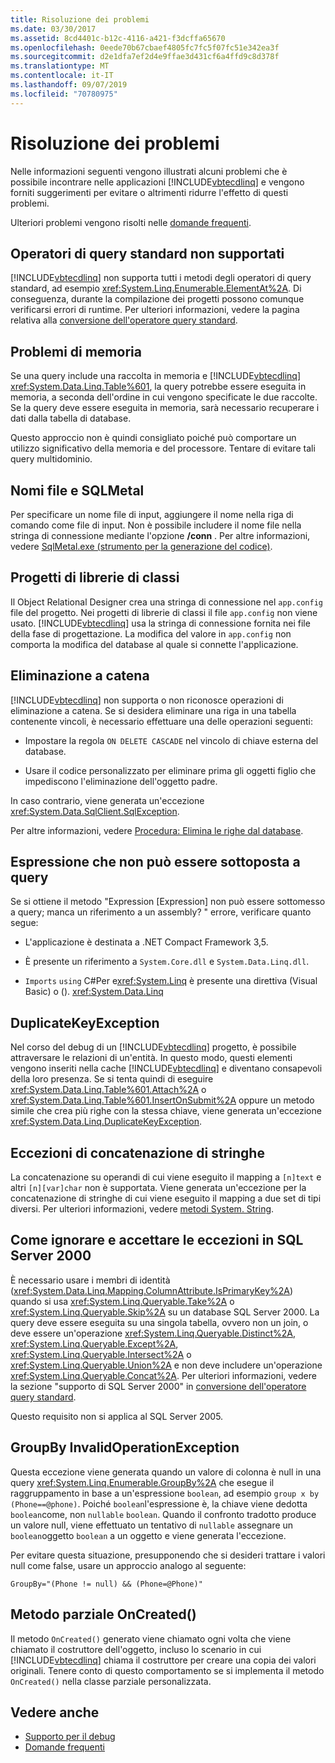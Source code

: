 ```yaml
---
title: Risoluzione dei problemi
ms.date: 03/30/2017
ms.assetid: 8cd4401c-b12c-4116-a421-f3dcffa65670
ms.openlocfilehash: 0eede70b67cbaef4805fc7fc5f07fc51e342ea3f
ms.sourcegitcommit: d2e1dfa7ef2d4e9ffae3d431cf6a4ffd9c8d378f
ms.translationtype: MT
ms.contentlocale: it-IT
ms.lasthandoff: 09/07/2019
ms.locfileid: "70780975"
---
```

# <a name="troubleshooting"></a>Risoluzione dei problemi
Nelle informazioni seguenti vengono illustrati alcuni problemi che è possibile incontrare nelle applicazioni [!INCLUDE[vbtecdlinq](../../../../../../includes/vbtecdlinq-md.md)] e vengono forniti suggerimenti per evitare o altrimenti ridurre l'effetto di questi problemi.  
  
 Ulteriori problemi vengono risolti nelle [domande frequenti](frequently-asked-questions.md).  
  
## <a name="unsupported-standard-query-operators"></a>Operatori di query standard non supportati  
 [!INCLUDE[vbtecdlinq](../../../../../../includes/vbtecdlinq-md.md)] non supporta tutti i metodi degli operatori di query standard, ad esempio <xref:System.Linq.Enumerable.ElementAt%2A>. Di conseguenza, durante la compilazione dei progetti possono comunque verificarsi errori di runtime. Per ulteriori informazioni, vedere la pagina relativa alla [conversione dell'operatore query standard](standard-query-operator-translation.md).  
  
## <a name="memory-issues"></a>Problemi di memoria  
 Se una query include una raccolta in memoria e [!INCLUDE[vbtecdlinq](../../../../../../includes/vbtecdlinq-md.md)] <xref:System.Data.Linq.Table%601>, la query potrebbe essere eseguita in memoria, a seconda dell'ordine in cui vengono specificate le due raccolte. Se la query deve essere eseguita in memoria, sarà necessario recuperare i dati dalla tabella di database.  
  
 Questo approccio non è quindi consigliato poiché può comportare un utilizzo significativo della memoria e del processore. Tentare di evitare tali query multidominio.  
  
## <a name="file-names-and-sqlmetal"></a>Nomi file e SQLMetal  
 Per specificare un nome file di input, aggiungere il nome nella riga di comando come file di input. Non è possibile includere il nome file nella stringa di connessione mediante l'opzione **/conn** . Per altre informazioni, vedere [SqlMetal.exe (strumento per la generazione del codice)](../../../../tools/sqlmetal-exe-code-generation-tool.md).  
  
## <a name="class-library-projects"></a>Progetti di librerie di classi  
 Il Object Relational Designer crea una stringa di connessione nel `app.config` file del progetto. Nei progetti di librerie di classi il file `app.config` non viene usato. [!INCLUDE[vbtecdlinq](../../../../../../includes/vbtecdlinq-md.md)] usa la stringa di connessione fornita nei file della fase di progettazione. La modifica del valore in `app.config` non comporta la modifica del database al quale si connette l'applicazione.  
  
## <a name="cascade-delete"></a>Eliminazione a catena  
 [!INCLUDE[vbtecdlinq](../../../../../../includes/vbtecdlinq-md.md)] non supporta o non riconosce operazioni di eliminazione a catena. Se si desidera eliminare una riga in una tabella contenente vincoli, è necessario effettuare una delle operazioni seguenti:  
  
- Impostare la regola `ON DELETE CASCADE` nel vincolo di chiave esterna del database.  
  
- Usare il codice personalizzato per eliminare prima gli oggetti figlio che impediscono l'eliminazione dell'oggetto padre.  
  
 In caso contrario, viene generata un'eccezione <xref:System.Data.SqlClient.SqlException>.  
  
 Per altre informazioni, vedere [Procedura: Elimina le righe dal database](how-to-delete-rows-from-the-database.md).  
  
## <a name="expression-not-queryable"></a>Espressione che non può essere sottoposta a query  
 Se si ottiene il metodo "Expression [Expression] non può essere sottomesso a query; manca un riferimento a un assembly? " errore, verificare quanto segue:  
  
- L'applicazione è destinata a .NET Compact Framework 3,5.  
  
- È presente un riferimento a `System.Core.dll` e `System.Data.Linq.dll`.  
  
- `Imports` `using` C#Per e<xref:System.Linq> è presente una direttiva (Visual Basic) o (). <xref:System.Data.Linq>  
  
## <a name="duplicatekeyexception"></a>DuplicateKeyException  
 Nel corso del debug di un [!INCLUDE[vbtecdlinq](../../../../../../includes/vbtecdlinq-md.md)] progetto, è possibile attraversare le relazioni di un'entità. In questo modo, questi elementi vengono inseriti nella cache [!INCLUDE[vbtecdlinq](../../../../../../includes/vbtecdlinq-md.md)] e diventano consapevoli della loro presenza. Se si tenta quindi di eseguire <xref:System.Data.Linq.Table%601.Attach%2A> o <xref:System.Data.Linq.Table%601.InsertOnSubmit%2A> oppure un metodo simile che crea più righe con la stessa chiave, viene generata un'eccezione <xref:System.Data.Linq.DuplicateKeyException>.  
  
## <a name="string-concatenation-exceptions"></a>Eccezioni di concatenazione di stringhe  
 La concatenazione su operandi di cui viene eseguito il mapping a `[n]text` e altri `[n][var]char` non è supportata. Viene generata un'eccezione per la concatenazione di stringhe di cui viene eseguito il mapping a due set di tipi diversi. Per ulteriori informazioni, vedere [metodi System. String](system-string-methods.md).  
  
## <a name="skip-and-take-exceptions-in-sql-server-2000"></a>Come ignorare e accettare le eccezioni in SQL Server 2000  
 È necessario usare i membri di identità (<xref:System.Data.Linq.Mapping.ColumnAttribute.IsPrimaryKey%2A>) quando si usa <xref:System.Linq.Queryable.Take%2A> o <xref:System.Linq.Queryable.Skip%2A> su un database SQL Server 2000. La query deve essere eseguita su una singola tabella, ovvero non un join, o deve essere un'operazione <xref:System.Linq.Queryable.Distinct%2A>, <xref:System.Linq.Queryable.Except%2A>, <xref:System.Linq.Queryable.Intersect%2A> o <xref:System.Linq.Queryable.Union%2A> e non deve includere un'operazione <xref:System.Linq.Queryable.Concat%2A>. Per ulteriori informazioni, vedere la sezione "supporto di SQL Server 2000" in [conversione dell'operatore query standard](standard-query-operator-translation.md).  
  
 Questo requisito non si applica al SQL Server 2005.  
  
## <a name="groupby-invalidoperationexception"></a>GroupBy InvalidOperationException  
 Questa eccezione viene generata quando un valore di colonna è null in una query <xref:System.Linq.Enumerable.GroupBy%2A> che esegue il raggruppamento in base a un'espressione `boolean`, ad esempio `group x by (Phone==@phone)`. Poiché `boolean`l'espressione è, la chiave viene dedotta `boolean`come, non `nullable` `boolean`. Quando il confronto tradotto produce un valore null, viene effettuato un tentativo di `nullable` assegnare un `boolean`oggetto `boolean` a un oggetto e viene generata l'eccezione.  
  
 Per evitare questa situazione, presupponendo che si desideri trattare i valori null come false, usare un approccio analogo al seguente:  
  
 `GroupBy="(Phone != null) && (Phone=@Phone)"`  
  
## <a name="oncreated-partial-method"></a>Metodo parziale OnCreated()  
 Il metodo `OnCreated()` generato viene chiamato ogni volta che viene chiamato il costruttore dell'oggetto, incluso lo scenario in cui [!INCLUDE[vbtecdlinq](../../../../../../includes/vbtecdlinq-md.md)] chiama il costruttore per creare una copia dei valori originali. Tenere conto di questo comportamento se si implementa il metodo `OnCreated()` nella classe parziale personalizzata.  
  
## <a name="see-also"></a>Vedere anche

- [Supporto per il debug](debugging-support.md)
- [Domande frequenti](frequently-asked-questions.md)
